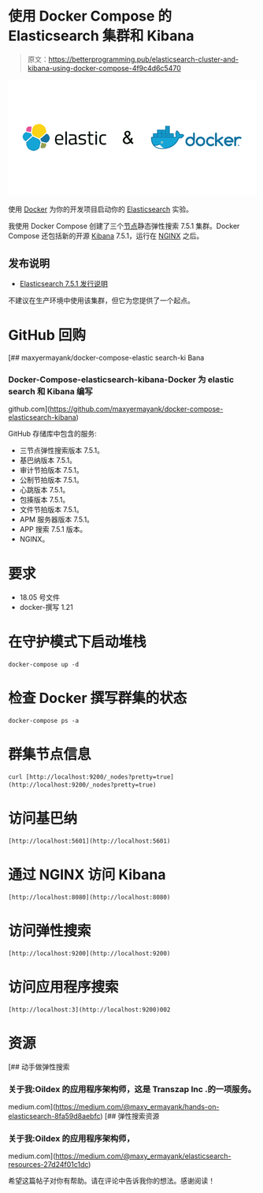 # 使用 Docker Compose 的 Elasticsearch 集群和 Kibana

> 原文：<https://betterprogramming.pub/elasticsearch-cluster-and-kibana-using-docker-compose-4f9c4d6c5470>

![](img/7c386e261cdba98e5f99bd25d1795106.png)

使用 [Docker](https://docs.docker.com/compose/) 为你的开发项目启动你的 [Elasticsearch](https://www.elastic.co/) 实验。

我使用 Docker Compose 创建了三个[节点](https://nodejs.org/)静态弹性搜索 7.5.1 集群。Docker Compose 还包括新的开源 [Kibana](https://www.elastic.co/products/kibana) 7.5.1，运行在 [NGINX](https://www.nginx.com/) 之后。

## 发布说明

*   [Elasticsearch 7.5.1 发行说明](https://www.elastic.co/guide/en/elasticsearch/reference/7.5/release-notes-7.5.1.html)

不建议在生产环境中使用该集群，但它为您提供了一个起点。

# GitHub 回购

[](https://github.com/maxyermayank/docker-compose-elasticsearch-kibana) [## maxyermayank/docker-compose-elastic search-ki Bana

### Docker-Compose-elasticsearch-kibana-Docker 为 elastic search 和 Kibana 编写

github.com](https://github.com/maxyermayank/docker-compose-elasticsearch-kibana) 

GitHub 存储库中包含的服务:

*   三节点弹性搜索版本 7.5.1。
*   基巴纳版本 7.5.1。
*   审计节拍版本 7.5.1。
*   公制节拍版本 7.5.1。
*   心跳版本 7.5.1。
*   包揍版本 7.5.1。
*   文件节拍版本 7.5.1。
*   APM 服务器版本 7.5.1。
*   APP 搜索 7.5.1 版本。
*   NGINX。

# 要求

*   18.05 号文件
*   docker-撰写 1.21

# 在守护模式下启动堆栈

```
docker-compose up -d
```

# 检查 Docker 撰写群集的状态

```
docker-compose ps -a
```

# 群集节点信息

```
curl [http://localhost:9200/_nodes?pretty=true](http://localhost:9200/_nodes?pretty=true)
```

# 访问基巴纳

```
[http://localhost:5601](http://localhost:5601)
```

# 通过 NGINX 访问 Kibana

```
[http://localhost:8080](http://localhost:8080)
```

# 访问弹性搜索

```
[http://localhost:9200](http://localhost:9200)
```

# 访问应用程序搜索

```
[http://localhost:3](http://localhost:9200)002
```

# 资源

[](https://medium.com/@maxy_ermayank/hands-on-elasticsearch-8fa59d8aebfc) [## 动手做弹性搜索

### 关于我:Oildex 的应用程序架构师，这是 Transzap Inc .的一项服务。

medium.com](https://medium.com/@maxy_ermayank/hands-on-elasticsearch-8fa59d8aebfc)  [## 弹性搜索资源

### 关于我:Oildex 的应用程序架构师，

medium.com](https://medium.com/@maxy_ermayank/elasticsearch-resources-27d24f01c1dc) 

希望这篇帖子对你有帮助。请在评论中告诉我你的想法。感谢阅读！